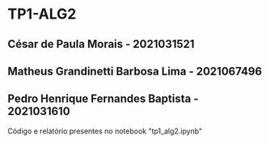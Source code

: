# TP1-ALG2
## César de Paula Morais - 2021031521
## Matheus Grandinetti Barbosa Lima - 2021067496
## Pedro Henrique Fernandes Baptista - 2021031610

Código e relatório presentes no notebook "tp1_alg2.ipynb"